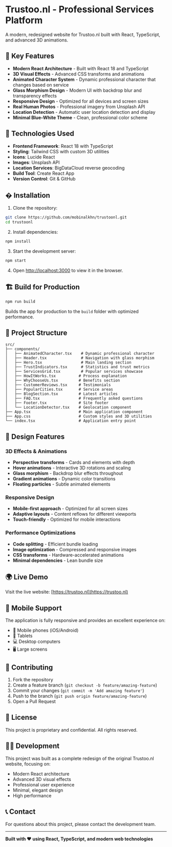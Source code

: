 # Trustoo.nl - Professional Services Platform

A modern, redesigned website for Trustoo.nl built with React, TypeScript, and advanced 3D animations.

## 🌟 Key Features

- **Modern React Architecture** - Built with React 18 and TypeScript
- **3D Visual Effects** - Advanced CSS transforms and animations
- **Animated Character System** - Dynamic professional character that changes based on service
- **Glass Morphism Design** - Modern UI with backdrop blur and transparency effects
- **Responsive Design** - Optimized for all devices and screen sizes
- **Real Human Photos** - Professional imagery from Unsplash API
- **Location Detection** - Automatic user location detection and display
- **Minimal Blue-White Theme** - Clean, professional color scheme

## 🚀 Technologies Used

- **Frontend Framework**: React 18 with TypeScript
- **Styling**: Tailwind CSS with custom 3D utilities
- **Icons**: Lucide React
- **Images**: Unsplash API
- **Location Services**: BigDataCloud reverse geocoding
- **Build Tool**: Create React App
- **Version Control**: Git & GitHub

## � Installation

1. Clone the repository:
```bash
git clone https://github.com/mobinalkhn/trustoonl.git
cd trustoonl
```

2. Install dependencies:
```bash
npm install
```

3. Start the development server:
```bash
npm start
```

4. Open [http://localhost:3000](http://localhost:3000) to view it in the browser.

## 🏗️ Build for Production

```bash
npm run build
```

Builds the app for production to the `build` folder with optimized performance.

## 📁 Project Structure

```
src/
├── components/
│   ├── AnimatedCharacter.tsx    # Dynamic professional character
│   ├── Header.tsx               # Navigation with glass morphism
│   ├── Hero.tsx                 # Main landing section
│   ├── TrustIndicators.tsx      # Statistics and trust metrics
│   ├── ServicesGrid.tsx         # Popular services showcase
│   ├── HowItWorks.tsx          # Process explanation
│   ├── WhyChooseUs.tsx         # Benefits section
│   ├── CustomerReviews.tsx     # Testimonials
│   ├── PopularCities.tsx       # Service areas
│   ├── BlogSection.tsx         # Latest articles
│   ├── FAQ.tsx                 # Frequently asked questions
│   ├── Footer.tsx              # Site footer
│   └── LocationDetector.tsx    # Geolocation component
├── App.tsx                     # Main application component
├── App.css                     # Custom styles and 3D utilities
└── index.tsx                   # Application entry point
```

## 🎨 Design Features

### 3D Effects & Animations
- **Perspective transforms** - Cards and elements with depth
- **Hover animations** - Interactive 3D rotations and scaling
- **Glass morphism** - Backdrop blur effects throughout
- **Gradient animations** - Dynamic color transitions
- **Floating particles** - Subtle animated elements

### Responsive Design
- **Mobile-first approach** - Optimized for all screen sizes
- **Adaptive layouts** - Content reflows for different viewports
- **Touch-friendly** - Optimized for mobile interactions

### Performance Optimizations
- **Code splitting** - Efficient bundle loading
- **Image optimization** - Compressed and responsive images
- **CSS transforms** - Hardware-accelerated animations
- **Minimal dependencies** - Lean bundle size

## 🌍 Live Demo

Visit the live website: [https://trustoo.nl](https://trustoo.nl)

## 📱 Mobile Support

The application is fully responsive and provides an excellent experience on:
- 📱 Mobile phones (iOS/Android)
- 📱 Tablets
- 💻 Desktop computers
- 🖥️ Large screens

## 🤝 Contributing

1. Fork the repository
2. Create a feature branch (`git checkout -b feature/amazing-feature`)
3. Commit your changes (`git commit -m 'Add amazing feature'`)
4. Push to the branch (`git push origin feature/amazing-feature`)
5. Open a Pull Request

## 📄 License

This project is proprietary and confidential. All rights reserved.

## 👨‍💻 Development

This project was built as a complete redesign of the original Trustoo.nl website, focusing on:
- Modern React architecture
- Advanced 3D visual effects
- Professional user experience
- Minimal, elegant design
- High performance

## 📞 Contact

For questions about this project, please contact the development team.

---

**Built with ❤️ using React, TypeScript, and modern web technologies**